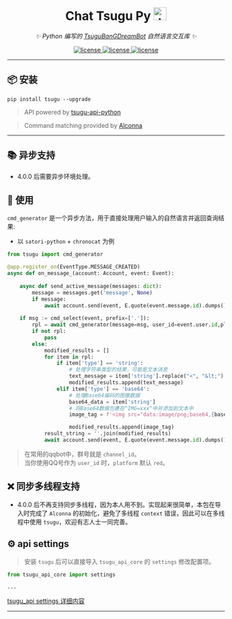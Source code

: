 
<h1 align="center"> Chat Tsugu Py <img src="./logo.jpg" width="30" width="30" height="30" alt="tmrn"/> </h1>


<div align="center">

_✨ Python 编写的 [TsuguBanGDreamBot](https://github.com/Yamamoto-2/tsugu-bangdream-bot?tab=readme-ov-file) 自然语言交互库  ✨_

</div>

<p align="center">
<a href="https://github.com/Yamamoto-2/tsugu-bangdream-bot">
    <img src="https://img.shields.io/badge/tsugubangdream bot - api-yellow" alt="license">
  </a>

<a href="https://github.com/kumoSleeping/tsugu-python-frontend?tab=MIT-1-ov-file">
    <img src="https://img.shields.io/github/license/kumoSleeping/tsugu-python-frontend" alt="license">
  </a>
<a href="https://pypi.org/project/tsugu/">
    <img src="https://img.shields.io/pypi/v/tsugu.svg" alt="license">
  </a>
</p>

---

## 📦 安装

```shell
pip install tsugu --upgrade
```

> API powered by  <a href="https://github.com/WindowsSov8forUs/tsugu-api-python?tab=readme-ov-file">tsugu-api-python</a>

> Command matching provided by <a href="https://github.com/ArcletProject/Alconna">Alconna</a>

***

## 📚 异步支持
- 4.0.0 后需要异步环境处理。



## 📖 使用

`cmd_generator` 是一个异步方法，用于直接处理用户输入的自然语言并返回查询结果:   


- 以 `satori-python` + `chronocat` 为例

```python
from tsugu import cmd_generator

@app.register_on(EventType.MESSAGE_CREATED)
async def on_message_(account: Account, event: Event):
    
    async def send_active_message(messages: dict):
        message = messages.get('message', None)
        if message:
            await account.send(event, E.quote(event.message.id).dumps() + message)
                
    if msg := cmd_select(event, prefix=['.']):
        rpl = await cmd_generator(message=msg, user_id=event.user.id,platform='red', message_id=event.message.id, active_send_func=send_active_message)
        if not rpl:
            pass
        else:
            modified_results = []
            for item in rpl:
                if item['type'] == 'string':
                    # 处理字符串类型的结果，可能是文本消息
                    text_message = item['string'].replace("<", "&lt;").replace(">", "&gt;")
                    modified_results.append(text_message)
                elif item['type'] == 'base64':
                    # 处理Base64编码的图像数据
                    base64_data = item['string']
                    # 将Base64数据包裹在^IMG=xxx^中并添加到文本中
                    image_tag = f'<img src="data:image/png;base64,{base64_data}"/>'

                    modified_results.append(image_tag)
            result_string = ''.join(modified_results)
            await account.send(event, E.quote(event.message.id).dumps() + result_string)

```
> 在常用的qqbot中，群号就是 `channel_id`。   
> 当你使用QQ号作为 `user_id` 时，`platform` 默认 `red`。   


## ❌ 同步多线程支持
- 4.0.0 后不再支持同步多线程，因为本人用不到。实现起来很简单，本包在导入时完成了 `Alconna` 的初始化，避免了多线程 `context` 错误，因此可以在多线程中使用 `tsugu`，欢迎有志人士一同完善。





## ⚙️ api settings

> 安装 `tsugu` 后可以直接导入 `tsugu_api_core` 的 `settings` 修改配置项。


```py 
from tsugu_api_core import settings

...
```

[tsugu_api settings 详细内容](https://github.com/WindowsSov8forUs/tsugu-api-python/blob/main/tsugu_api_core/settings.py)


---